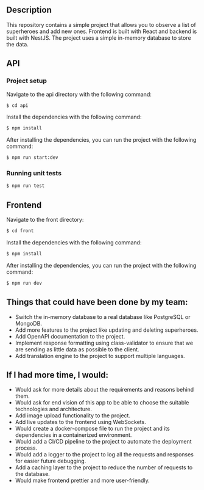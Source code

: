 ## Description

This repository contains a simple project that allows you to observe a list of superheroes and add new ones. Frontend is built with React and backend is built with NestJS. The project uses a simple in-memory database to store the data.

## API

### Project setup

Navigate to the api directory with the following command:
```bash
$ cd api
```

Install the dependencies with the following command:
```bash
$ npm install
```

After installing the dependencies, you can run the project with the following command:

```bash
$ npm run start:dev
```

### Running unit tests
```bash
$ npm run test
```

## Frontend

Navigate to the front directory:
```bash
$ cd front
```
Install the dependencies with the following command:
```bash
$ npm install
```
After installing the dependencies, you can run the project with the following command:

```bash
$ npm run dev
```

## Things that could have been done by my team:
- Switch the in-memory database to a real database like PostgreSQL or MongoDB.
- Add more features to the project like updating and deleting superheroes.
- Add OpenAPI documentation to the project.
- Implement response formatting using class-validator to ensure that we are sending as little data as possible to the client.
- Add translation engine to the project to support multiple languages.

## If I had more time, I would:
- Would ask for more details about the requirements and reasons behind them.
- Would ask for end vision of this app to be able to choose the suitable technologies and architecture.
- Add image upload functionality to the project.
- Add live updates to the frontend using WebSockets.
- Would create a docker-compose file to run the project and its dependencies in a containerized environment.
- Would add a CI/CD pipeline to the project to automate the deployment process.
- Would add a logger to the project to log all the requests and responses for easier future debugging.
- Add a caching layer to the project to reduce the number of requests to the database.
- Would make frontend prettier and more user-friendly. 

